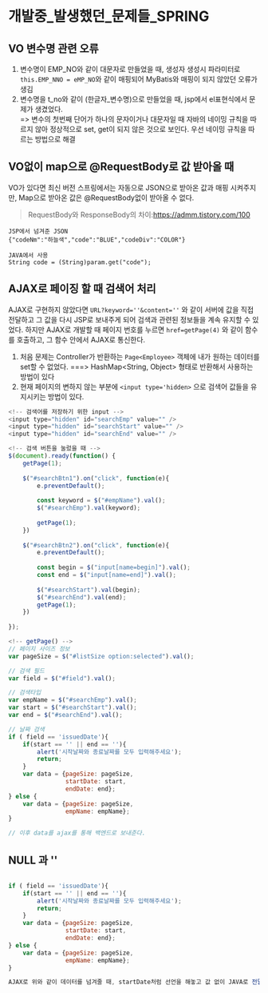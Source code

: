 # 개발중_발생했던_문제들_SPRING

## VO 변수명 관련 오류
1. 변수명이 EMP_NO와 같이 대문자로 만들었을 때, 생성자 생성시 파라미터로 `this.EMP_NNO = eMP_NO`와 같이 매핑되어 MyBatis와 매핑이 되지 않았던 오류가 생김 
2. 변수명을 t_no와 같이 (한글자_변수명)으로 만들었을 때, jsp에서 el표현식에서 문제가 생겼었다.   
=> 변수의 첫번째 단어가 하나의 문자이거나 대문자일 때 자바의 네이밍 규칙을 따르지 않아 정상적으로 set, get이 되지 않은 것으로 보인다. 우선 네이밍 규칙을 따르는 방법으로 해결

## VO없이 map으로 @RequestBody로 값 받아올 때
VO가 있다면 최신 버전 스프링에서는 자동으로 JSON으로 받아온 값과 매핑 시켜주지만, Map으로 받아온 값은 @RequestBody없이 받아올 수 없다.
> RequestBody와 ResponseBody의 차이:https://admm.tistory.com/100   

```
JSP에서 넘겨준 JSON
{"codeNm":"하늘색","code":"BLUE","codeDiv":"COLOR"}

JAVA에서 사용
String code = (String)param.get("code");
```

## AJAX로 페이징 할 때 검색어 처리
AJAX로 구현하지 않았다면 `URL?keyword=''&content=''` 와 같이 서버에 값을 직접 전달하고 그 값을 다시 JSP로 보내주게 되어 검색과 관련된 정보들을 계속 유지할 수 있었다. 하지만 AJAX로 개발할 때 페이지 번호를 누르면 `href=getPage(4)` 와 같이 함수를 호출하고, 그 함수 안에서 AJAX로 통신한다. 
1. 처음 문제는 Controller가 반환하는 `Page<Employee>` 객체에 내가 원하는 데이터를 set할 수 없었다. ===> HashMap<String, Object> 형태로 반환해서 사용하는 방법이 있다
2. 현재 페이지의 변하지 않는 부분에 `<input type='hidden>` 으로 검색어 값들을 유지시키는 방법이 있다.
```javascript
<!-- 검색어를 저장하기 위한 input -->
<input type="hidden" id="searchEmp" value="" />
<input type="hidden" id="searchStart" value="" />
<input type="hidden" id="searchEnd" value="" />

<!-- 검색 버튼을 눌렀을 때 -->
$(document).ready(function() {
	getPage(1);
	
	$("#searchBtn1").on("click", function(e){
		e.preventDefault();
		
		const keyword = $("#empName").val();
		$("#searchEmp").val(keyword);
		
		getPage(1);
	})
	
	$("#searchBtn2").on("click", function(e){
		e.preventDefault();
	
		const begin = $("input[name=begin]").val();
		const end = $("input[name=end]").val();
		
		$("#searchStart").val(begin);
		$("#searchEnd").val(end);
		getPage(1);
	})
	
});

<!-- getPage() -->
// 페이지 사이즈 정보 
var pageSize = $("#listSize option:selected").val();

// 검색 필드
var field = $("#field").val();

// 검색타입
var empName = $("#searchEmp").val();
var start = $("#searchStart").val();
var end = $("#searchEnd").val();

// 날짜 검색
if ( field == 'issuedDate'){
    if(start == '' || end == ''){
        alert('시작날짜와 종료날짜를 모두 입력해주세요');
        return;
    }
    var data = {pageSize: pageSize, 
                startDate: start,
                endDate: end};
} else {
    var data = {pageSize: pageSize, 
                empName: empName};
}

// 이후 data를 ajax를 통해 백엔드로 보내준다. 
```

## NULL 과 ''
```js

if ( field == 'issuedDate'){
    if(start == '' || end == ''){
        alert('시작날짜와 종료날짜를 모두 입력해주세요');
        return;
    }
    var data = {pageSize: pageSize, 
                startDate: start,
                endDate: end};
} else {
    var data = {pageSize: pageSize, 
                empName: empName};
}

AJAX로 위와 같이 데이터를 넘겨줄 때, startDate처럼 선언을 해놓고 값 없이 JAVA로 전달하면 `data.get("startDate")` 값이 ''이 되고, 선언을 아예 안한 값을 JAVA에서 `data.get("hello")` 같이 사용하면 값이 NULL이 된다.
```
